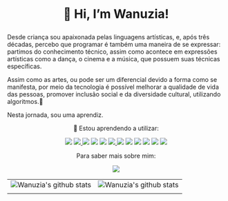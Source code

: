 <h1 align='center'>
 
 👋 Hi, I’m Wanuzia!
</h1>

<p align='center'>
 
Desde criança sou apaixonada pelas linguagens artísticas, e, após três décadas, percebo que programar é também uma maneira de se expressar: partimos do conhecimento técnico, assim como acontece em expressões artísticas como a dança, o cinema e a música, que possuem suas técnicas específicas.
 
 Assim como as artes, ou pode ser um diferencial devido a forma como se manifesta, por meio da tecnologia é possível melhorar a qualidade de vida das pessoas, promover inclusão social e da diversidade cultural, utilizando algoritmos.👀
 
 Nesta jornada, sou uma aprendiz.


<p align='center'>🌱 Estou aprendendo a utilizar:
 
 
<p align='center'> <a href="https://developer.mozilla.org/pt-BR/docs/Web/HTML" target="_blank"> <img src="https://img.shields.io/badge/HTML5-E34F26?style=for-the-badge&logo=html5&logoColor=white" /></a>
 <a href="https://developer.mozilla.org/pt-BR/docs/Web/CSS" target="_blank"><img src="https://img.shields.io/badge/CSS3-1572B6?style=for-the-badge&logo=css3&logoColor=white" />  </a>
 <a href="https://developer.mozilla.org/pt-BR/docs/Web/JavaScript" target="_blank"><img src="https://img.shields.io/badge/JavaScript-323330?style=for-the-badge&logo=javascript&logoColor=F7DF1E" /></a>
 <img src="https://img.shields.io/badge/json-5E5C5C?style=for-the-badge&logo=json&logoColor=white" />
 <img src="https://img.shields.io/badge/Node.js-339933?style=for-the-badge&logo=nodedotjs&logoColor=white" />
 <a href="https://pt-br.reactjs.org/"> <img src="https://img.shields.io/badge/React-20232A?style=for-the-badge&logo=react&logoColor=61DAFB" /> </a>
<img src="https://img.shields.io/badge/TypeScript-007ACC?style=for-the-badge&logo=typescript&logoColor=white" />
 
 <img src="https://img.shields.io/badge/Express.js-000000?style=for-the-badge&logo=express&logoColor=white" />
 
 <img src="https://img.shields.io/badge/Material%20UI-007FFF?style=for-the-badge&logo=mui&logoColor=white" />
 
 <img src="https://img.shields.io/badge/npm-CB3837?style=for-the-badge&logo=npm&logoColor=white" />
 
 <img src="https://img.shields.io/badge/Postman-FF6C37?style=for-the-badge&logo=Postman&logoColor=white" />
 
 <img src="https://img.shields.io/badge/Figma-F24E1E?style=for-the-badge&logo=figma&logoColor=white" />
 

</p>

<p align='center'> 
 Para saber mais sobre mim: 
  
 <br>
<p align='center'>  <a href="https://www.linkedin.com/in/wanuzia-braga/">
    <img src="https://img.shields.io/badge/linkedin-%230077B5.svg?&style=for-the-badge&logo=linkedin&logoColor=white" /></a>
    
<div align='center'>


</div>

|||
|:-:|:-:|
|![Wanuzia's github stats](https://github-readme-streak-stats.herokuapp.com/?user=wanuzia&theme=tokyonight)|![Wanuzia's github stats](https://github-readme-stats.vercel.app/api/wakatime?username=@wanuzia&theme=tokyonight)|
|||

